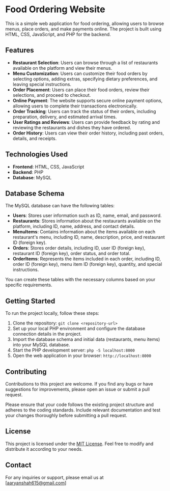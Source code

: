 # Food Ordering Website

This is a simple web application for food ordering, allowing users to browse menus, place orders, and make payments online. The project is built using HTML, CSS, JavaScript, and PHP for the backend.

## Features

- **Restaurant Selection**: Users can browse through a list of restaurants available on the platform and view their menus.
- **Menu Customization**: Users can customize their food orders by selecting options, adding extras, specifying dietary preferences, and leaving special instructions.
- **Order Placement**: Users can place their food orders, review their selections, and proceed to checkout.
- **Online Payment**: The website supports secure online payment options, allowing users to complete their transactions electronically.
- **Order Tracking**: Users can track the status of their orders, including preparation, delivery, and estimated arrival times.
- **User Ratings and Reviews**: Users can provide feedback by rating and reviewing the restaurants and dishes they have ordered.
- **Order History**: Users can view their order history, including past orders, details, and receipts.

## Technologies Used

- **Frontend**: HTML, CSS, JavaScript
- **Backend**: PHP
- **Database**: MySQL

## Database Schema

The MySQL database can have the following tables:

- **Users**: Stores user information such as ID, name, email, and password.
- **Restaurants**: Stores information about the restaurants available on the platform, including ID, name, address, and contact details.
- **MenuItems**: Contains information about the items available on each restaurant's menu, including ID, name, description, price, and restaurant ID (foreign key).
- **Orders**: Stores order details, including ID, user ID (foreign key), restaurant ID (foreign key), order status, and order total.
- **OrderItems**: Represents the items included in each order, including ID, order ID (foreign key), menu item ID (foreign key), quantity, and special instructions.

You can create these tables with the necessary columns based on your specific requirements.

## Getting Started

To run the project locally, follow these steps:

1. Clone the repository: `git clone <repository-url>`
2. Set up your local PHP environment and configure the database connection details in the project.
3. Import the database schema and initial data (restaurants, menu items) into your MySQL database.
4. Start the PHP development server: `php -S localhost:8000`
5. Open the web application in your browser: `http://localhost:8000`

## Contributing

Contributions to this project are welcome. If you find any bugs or have suggestions for improvements, please open an issue or submit a pull request.

Please ensure that your code follows the existing project structure and adheres to the coding standards. Include relevant documentation and test your changes thoroughly before submitting a pull request.

## License

This project is licensed under the [MIT License](LICENSE). Feel free to modify and distribute it according to your needs.

## Contact

For any inquiries or support, please email us at [aaryanshah615@gmail.com]
